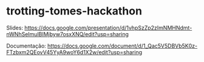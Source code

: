 # trotting-tomes-hackathon

Slides: https://docs.google.com/presentation/d/1vhpSzZp2zImNMHNdmt-nWNhSeImulBIMjbyw7osxXNQ/edit?usp=sharing

Documentação: https://docs.google.com/document/d/1_Qac5V5DBVb5K0z-FTzbxm2QEovV45YyA9woY6d1X2w/edit?usp=sharing
